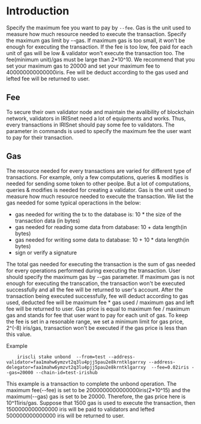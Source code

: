 # Introduction

Specify the maximum fee you want to pay by `--fee`. Gas is the unit used to measure how much resource needed to execute the transaction. Specify the maximum gas limit by --gas. If maximum gas is too small, it won't be enough for executing the transaction. If the fee is too low, fee paid for each unit of gas will be low & validator won't execute the transaction too. The fee(minimum unit)/gas must be large than 2*10^10. We recommend that you set your maximum gas to 20000 and set your maximum fee to 400000000000000iris. Fee will be deduct according to the gas used and lefted fee will be returned to user.

## Fee

To secure their own validator node and maintain the avalibility of blockchain network, validators in IRISnet need a lot of equipments and works. Thus, every transactions in IRISnet should pay some fee to validators. The parameter in commands is used to specify the maximum fee the user want to pay for their transaction.

## Gas

The resource needed for every transactions are varied for different type of transactions. For example, only a few computations, queries & modifies is needed for sending some token to other peolpe. But a lot of computations, queries & modifies is needed for creating a validator.  Gas is the unit used to measure how much resource needed to execute the transaction. We list the gas needed for some typical operactions in the below:

- gas needed  for writing the tx to the database is: 10 * the size of the transaction data (in bytes)
- gas needed for reading some data from database: 10 + data length(in bytes)
- gas needed for writing some data to database: 10 + 10 * data length(in bytes)
- sign or verify a signature

The total gas needed for executing the transaction is the sum of gas needed for every operations performed during executing the transaction. User should specify the maximum gas by --gas parameter. If maximum gas is not enough for executing the transcation, the transaction won't be executed successfully and all the fee will be returned to user's account. After the transaction being executed successfully, fee will deduct according to gas used, deducted fee will be  maximum fee * gas used / maximum gas and left fee will be returned to user. Gas price is equal to maximum fee / maximum gas and stands for fee that user want to pay for each unit of gas. To keep the fee is set in a resonable range, we set a minimum limit for gas price, 2^(-8) iris/gas, transaction won't be executed if the gas price is less than this value.

Example
```
    iriscli stake unbond  --from=test --address-validator=faa1mahw6ymzvt2q3lu4pjj5pau2e8krntklgarrxy --address-delegator=faa1mahw6ymzvt2q3lu4pjj5pau2e8krntklgarrxy  --fee=0.02iris --gas=20000 --chain-id=test-irishub
```
This example is a transaction to complete the unbond operation. The maximum fee(--fee) is set to be 2000000000000000iris(2*10^15) and the maximum(--gas) gas is set to be 20000. Therefore, the gas price here is 10^11iris/gas. Suppose that 1500 gas is used to execute the transaction, then 1500000000000000 iris will be paid to validators and lefted 500000000000000 iris will be returned to user.
